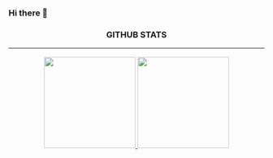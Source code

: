 ### Hi there 👋

<!--
**muzaprogrammer/muzaprogrammer** is a ✨ _special_ ✨ repository because its `README.md` (this file) appears on your GitHub profile.

Here are some ideas to get you started:

- 🔭 I’m currently working on ...
- 🌱 I’m currently learning ...
- 👯 I’m looking to collaborate on ...
- 🤔 I’m looking for help with ...
- 💬 Ask me about ...
- 📫 How to reach me: ...
- 😄 Pronouns: ...
- ⚡ Fun fact: ...
-->



<h3 align="center">GITHUB STATS<hr/></h3>

<p align="center">
<a href="https://github.com/muzaprogrammer">
  <img height="180em" src="https://github-readme-stats-eight-theta.vercel.app/api?username=muzaprogrammer&show_icons=true&theme=dracula&include_all_commits=true&count_private=true"/>
  <img height="180em" src="https://github-readme-stats-eight-theta.vercel.app/api/top-langs/?username=muzaprogrammer&layout=compact&langs_count=20&theme=merko"/>
</a>
</p>
